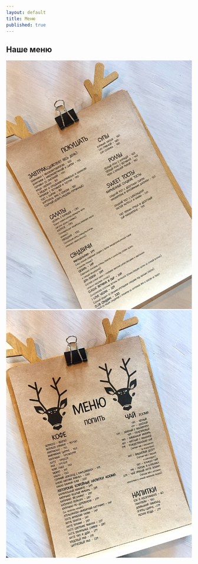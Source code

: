 ```yaml
---
layout: default
title: Меню
published: true
---
```


<div class="container">
  <h2 class="spacing">Наше меню</h2>
<img src="/images/food.jpg" alt="Покушать">
<img src="/images/drink.jpg" alt="Выпить">
  




</div>
